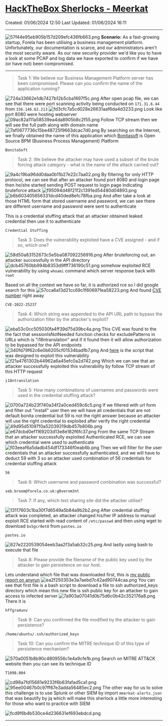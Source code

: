 # [HackTheBox Sherlocks - Meerkat](https://app.hackthebox.com/sherlocks/Meerkat)
Created: 01/06/2024 12:50
Last Updated: 01/06/2024 16:11
* * *
![57f44e95eb905b157d209efc436fb663.png](/resources/57f44e95eb905b157d209efc436fb663.png)
**Scenario:**
As a fast-growing startup, Forela has been utilising a business management platform. Unfortunately, our documentation is scarce, and our administrators aren't the most security aware. As our new security provider we'd like you to have a look at some PCAP and log data we have exported to confirm if we have (or have not) been compromised.

* * *
>Task 1: We believe our Business Management Platform server has been compromised. Please can you confirm the name of the application running?

![724a33662e1db7427b12b5cba1697f5c.png](/resources/724a33662e1db7427b12b5cba1697f5c.png)
After open pcap file, we can see that there were port scanning activity being conducted on `171.31.6.44` from `156.146.62.213`
![fd3cfc7a5cd028e26631aaf6da4d3233.png](/resources/fd3cfc7a5cd028e26631aaf6da4d3233.png)
Look like port 8080 were hosting webserver
![09ac82a111a58539ea4da8905b8c2f55.png](/resources/09ac82a111a58539ea4da8905b8c2f55.png)
Follow TCP stream then we will see the full path along with domain name
![7af0677736c15be48725f9663dcac7d0.png](/resources/7af0677736c15be48725f9663dcac7d0.png)
By searching on the Internet, we finally obtained the name of this application which [Bonitasoft](https://www.bonitasoft.com/) is Open Source BPM (Business Process Management) Platform
```
BonitaSoft
```

>Task 2: We believe the attacker may have used a subset of the brute forcing attack category - what is the name of the attack carried out?

![9a4c19ba96dd0daa0b11b27e22c7aa02.png](/resources/9a4c19ba96dd0daa0b11b27e22c7aa02.png)
By filtering for only HTTP protocol, we can see that after an attacker found port 8080 and login page then he/she started sending POST request to login page indicating bruteforce attack
![f95094d46f21f2c1391ed54480d04893.png](/resources/f95094d46f21f2c1391ed54480d04893.png)
![b6b603405656331dcd40ded8efc78fba.png](/resources/b6b603405656331dcd40ded8efc78fba.png)
And after take a look at those HTML form that stored username and password, we can see there are different username and password were sent to authenticate 

This is a credential stuffing attack that an attacker obtained leaked credential then use it to authenticate 
```
Credential Stuffing
```

>Task 3: Does the vulnerability exploited have a CVE assigned - and if so, which one?

![58d50a83152673c5e5ba087092256916.png](/resources/58d50a83152673c5e5ba087092256916.png)
After bruteforcing out, an attacker successfully in the API directory
![dcb45760bb994b8353d9fff736190c51.png](/resources/dcb45760bb994b8353d9fff736190c51.png)
somehow exploited RCE vulnerability by using `whoami` command which server response back with `root`

Based on all the context we have so far, it is authorized rce so I did google search for this
![57cca6a13d21cc69c1f60697fea58223.png](/resources/57cca6a13d21cc69c1f60697fea58223.png)
And found [CVE number](https://rhinosecuritylabs.com/application-security/cve-2022-25237-bonitasoft-authorization-bypass/) right away
```
CVE-2022-25237
```

>Task 4: Which string was appended to the API URL path to bypass the authorization filter by the attacker's exploit?

![eba53c0cc505030fa4ff39d75d39bc4a.png](/resources/eba53c0cc505030fa4ff39d75d39bc4a.png)
This CVE was found to the the fact that sessionIsNotNeeded function checks for excludePatterns in URLs which is "i18ntranslation" and if it found then it will allow authorization to be bypassed for the API endpoints
![340fd79f62c6e0b6205cf01534badfb7.png](/resources/340fd79f62c6e0b6205cf01534badfb7.png)
And [here](https://github.com/RhinoSecurityLabs/CVEs/blob/master/CVE-2022-25237/CVE-2022-25237.py) is the script that was designed to exploit this vulnerability 
![f21a4761302b44962a6a45efc0a2d742.png](/resources/f21a4761302b44962a6a45efc0a2d742.png)
Which we can see that an attacker successfully exploited this vulnerability by follow TCP stream of this HTTP request
```
i18ntranslation 
```

>Task 5: How many combinations of usernames and passwords were used in the credential stuffing attack?

![0700a724b23f740a34f2a0ced459c6c5.png](/resources/0700a724b23f740a34f2a0ced459c6c5.png)
If we filtered with url form and filter out "install" user then we will have all credentials that are not default bonita credential but 59 is not the right answer because an attacker will use the right credential to exploited after verify the right credential  
![49d95d51097f0a52039319db457b806b.png](/resources/49d95d51097f0a52039319db457b806b.png)
![e67dcbd0ef1169203d13e8e182f6fc37.png](/resources/e67dcbd0ef1169203d13e8e182f6fc37.png)
From the same TCP Stream that an attacker successfully exploited Authenticated RCE, we can see which credential were used to authenticate
![f03eeaf6a5dadb454df173346f0eab6b.png](/resources/f03eeaf6a5dadb454df173346f0eab6b.png)
Then we will filter for the user credentials that an attacker successfully authenticated, and we will have to deduct 59 with 3 so an attacker used combination of 56 credentials for credential stuffing attack
```
56
```

>Task 6: Which username and password combination was successful?
```
seb.broom@forela.co.uk:g0vernm3nt
```

>Task 7: If any, which text sharing site did the attacker utilise?

![13117603c1ba30f7d6549a5b84a9b2b2.png](/resources/13117603c1ba30f7d6549a5b84a9b2b2.png)
After credential stuffing attack was completed, an attacker changed his/her IP address to manual exploit RCE started with read content of `/etc/passwd` and then using wget to download `bx5gcr0et8` from `pastes.io`
```
pastes.io
```
![627e2220539054eeb3aa2f3a5ab32c25.png](/resources/627e2220539054eeb3aa2f3a5ab32c25.png)
And lastly using bash to execute that file

>Task 8: Please provide the filename of the public key used by the attacker to gain persistence on our host.

Lets understand which file that was downloaded first, this is [my public report on anyrun](https://app.any.run/tasks/644240fb-b9d8-49f3-844e-b02d02f6dba9)
![ea2f250353e3a7aebd7c42ad90744caa.png](/resources/ea2f250353e3a7aebd7c42ad90744caa.png)
You can see that first file is a bash script to download a file to ssh authorized_keys directory which mean this new file is ssh public key for an attacker to gain access to infected server
![7a903a07041d0b75d6c0b42c352176a8.png](/resources/7a903a07041d0b75d6c0b42c352176a8.png)
There it is
```
hffgra4unv
```

>Task 9: Can you confirmed the file modified by the attacker to gain persistence?
```
/home/ubuntu/.ssh/authorized_keys
```

>Task 10: Can you confirm the MITRE technique ID of this type of persistence mechanism?

![570a0051b8b90c4809556c1e4a9cfe1b.png](/resources/570a0051b8b90c4809556c1e4a9cfe1b.png)
Search on MITRE ATT&CK website then you can see its technique ID
```
T1098.004
```

![cd98a7fd15681e9233f6b63fafad5ca1.png](/resources/cd98a7fd15681e9233f6b63fafad5ca1.png)
![95ee00467b0c97ff67e3adda56485ec2.png](/resources/95ee00467b0c97ff67e3adda56485ec2.png)
The other way for us to solve this challenge is to use Splunk or other SIEM by import `meerkat-alerts.json` that was beautify by jq which will make this sherlock a little more interesting for those who want to practice with SIEM

![fcd9f6b4b530ce4d236631ef693ebdcd.png](/resources/fcd9f6b4b530ce4d236631ef693ebdcd.png)
* * *
